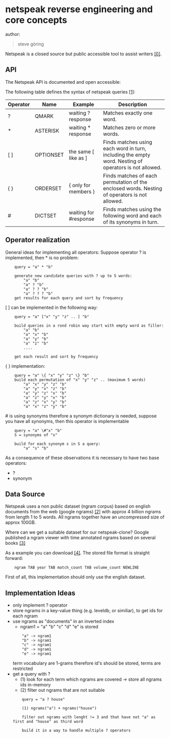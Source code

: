 # netspeak reverse engineering and core concepts

author:
> steve göring

Netspeak is a closed source but public accessible tool to assist writers [\[0\]](http://www.netspeak.org/).

## API
The Netspeak API is documented and open accessible:

The following table defines the syntax of netspeak queries [\[1\]](http://www.netspeak.org/#developer):

| Operator  |     Name      | Example                   | Description     |
|-----------|---------------|---------------------------|-----------------|
| ?         |    QMARK      | waiting ? response        | Matches exactly one word. |
| *         | ASTERISK      | waiting * response        | Matches zero or more words. |
| [ ]       | OPTIONSET     | the same [ like as ]      | Finds matches using each word in turn, including the empty word. Nesting of operators is not allowed. |
| \{ \}       | ORDERSET      | \{ only for members \}  | Finds matches of each permutation of the enclosed words. Nesting of operators is not allowed. |
| \#        | DICTSET       | waiting for #response     | Finds matches using the following word and each of its synonyms in turn. |

## Operator realization
General ideas for implementing all operators:
Suppose operator ? is implemented, then * is no problem:
```
    query = "a" * "b"

    generate new candidate queries with ? up to 5 words:
        "a" "b"
        "a" ? "b"
        "a" ? ? "b"
        "a" ? ? ? "b"
    get results for each query and sort by frequency
```

[ ] can be implemented in the following way:
```
    query = "a" ["x" "y" "z" .. ] "b"

    build queries in a rond robin way start with empty word as filler:
        "a" "b"
        "a" "x" "b"
        "a" "y" "b"
        "a" "z" "b"
        ....

    get each result and sort by frequency
```

\{ \} implementation:
```
    query = "a" \{ "x" "y" "z" \} "b"
    build each permutation of "x" "y" "z" .. (maximum 5 words)
        "a" "x" "y" "z" "b"
        "a" "y" "x" "z" "b"
        "a" "y" "z" "x" "b"
        "a" "z" "y" "x" "b"
        "a" "z" "x" "y" "b"
        "a" "x" "z" "y" "b"
```

\# is using synonyms therefore a synonym dictionary is needed, suppose you have all synonyms, then this operator is implementable
```
    query = "a" \#"x" "b"
    S = synonyms of "x"

    build for each synonym s in S a query:
        "a" "s" "b"
```

As a consequence of these observations it is necessary to have two base operators:

* ?
* synonym

## Data Source
Netspeak uses a non public dataset (ngram corpus) based on english documents from the web (google ngrams) [\[2\]](http://www.uni-weimar.de/en/media/chairs/webis/research/selected-projects/netspeak/) with approx 4 billion ngrams from length 1 to 5 words. All ngrams together have an uncompressed size of approx 100GB.

Where can we get a suitable dataset for our netspeak-clone?
Google published a ngram viewer with time annotated ngrams based on several books [\[3\]](http://storage.googleapis.com/books/ngrams/books/datasetsv2.html)

As a example you can download [\[4\]](http://storage.googleapis.com/books/ngrams/books/googlebooks-eng-all-2gram-20120701-ad.gz). The stored file format is straight forward:
```
    ngram TAB year TAB match_count TAB volume_count NEWLINE
```

First of all, this implementation should only use the english dataset.



## Implementation Ideas
* only implement ? operator
* store ngrams in a key-value thing (e.g. leveldb, or similiar), to get ids for each ngram
* use ngrams as "documents" in an inverted index
    * ngram1 = "a" "b" "c" "d" "e"  is stored
    ```
        "a" -> ngram1
        "b" -> ngram1
        "c" -> ngram1
        "d" -> ngram1
        "e" -> ngram1
    ```
    term vocabulary are 1-grams therefore id's should be stored, terms are restricted
* get a query with ?
    * (1) look for each term which ngrams are covered -> store all ngrams ids in-memory
    * (2) filter out ngrams that are not suitable
    ```
        query = "a ? house"

        (1) ngrams("a") + ngrams("house")

        filter out ngrams with lenght != 3 and that have not "a" as first and "house" as third word

        build it in a way to handle multiple ? operators
    ```
